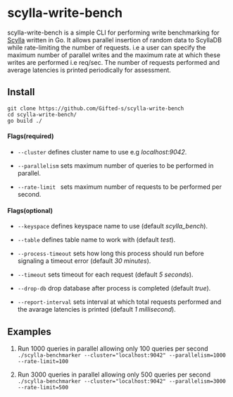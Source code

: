 # scylla-write-bench

scylla-write-bench is a simple CLI for performing write benchmarking for [Scylla](https://github.com/scylladb/scylla) written in Go.
It allows parallel insertion of random data to ScyllaDB while rate-limiting the number of requests. i.e a user can specify the maximum number of parallel writes and the maximum rate at which these writes are performed i.e req/sec. The number of requests performed and average latencies is printed periodically for assessment.

## Install

```
git clone https://github.com/Gifted-s/scylla-write-bench
cd scylla-write-bench/
go build ./
```

#### Flags(required)

- `--cluster` defines cluster name to use e.g <i>localhost:9042</i>.

- `--parallelism` sets maximum number of queries to be performed in parallel.

- `--rate-limit ` sets maximum number of requests to be performed per second.

#### Flags(optional)

- `--keyspace` defines keyspace name to use (default <i>scylla_bench</i>).

- `--table` defines table name to work with (default <i>test</i>).

- `--process-timeout` sets how long this process should run before signaling a timeout error (default <i>30 minutes</i>).

- `--timeout` sets timeout for each request (default <i>5 seconds</i>).

- `--drop-db` drop database after process is completed (default <i>true</i>).

- `--report-interval` sets interval at which total requests performed and the avarage latencies is printed (default <i>1 millisecond</i>).


## Examples

1. Run 1000 queries in parallel allowing only 100 queries per second ```./scylla-benchmarker --cluster="localhost:9042" --parallelism=1000 --rate-limit=100```


2. Run 3000 queries in parallel allowing only 500 queries per second ```./scylla-benchmarker --cluster="localhost:9042" --parallelism=3000 --rate-limit=500```


